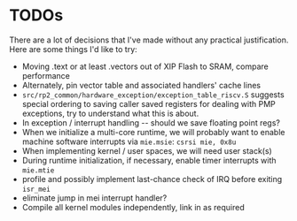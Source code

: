 # TODOs

There are a lot of decisions that I've made without any practical justification.
Here are some things I'd like to try:

- Moving .text or at least .vectors out of XIP Flash to SRAM, compare performance
- Alternately, pin vector table and associated handlers' cache lines
- `src/rp2_common/hardware_exception/exception_table_riscv.S` suggests special
ordering to saving caller saved registers for dealing with PMP exceptions, try
to understand what this is about.
- In exception / interrupt handling -- should we save floating point regs?
- When we initialize a multi-core runtime, we will probably want to enable machine software interrupts via `mie.msie`: `csrsi mie, 0x8u`
- When implementing kernel / user spaces, we will need user stack(s)
- During runtime initialization, if necessary, enable timer interrupts with `mie.mtie`
- profile and possibly implement last-chance check of IRQ before exiting `isr_mei`
- eliminate jump in mei interrupt handler?
- Compile all kernel modules independently, link in as required
